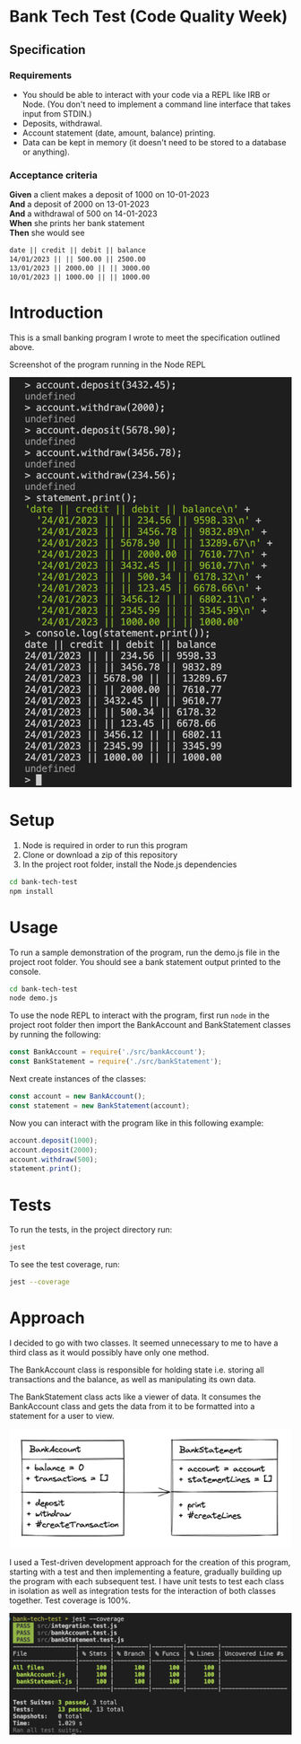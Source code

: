 # Bank Tech Test (Code Quality Week)

## Specification

### Requirements

- You should be able to interact with your code via a REPL like IRB or Node. (You don't need to implement a command line interface that takes input from STDIN.)
- Deposits, withdrawal.
- Account statement (date, amount, balance) printing.
- Data can be kept in memory (it doesn't need to be stored to a database or anything).

### Acceptance criteria

**Given** a client makes a deposit of 1000 on 10-01-2023  
**And** a deposit of 2000 on 13-01-2023  
**And** a withdrawal of 500 on 14-01-2023  
**When** she prints her bank statement  
**Then** she would see

```
date || credit || debit || balance
14/01/2023 || || 500.00 || 2500.00
13/01/2023 || 2000.00 || || 3000.00
10/01/2023 || 1000.00 || || 1000.00
```

# Introduction

This is a small banking program I wrote to meet the specification outlined above.

Screenshot of the program running in the Node REPL

![screenshot](images/program-demo1.png)

# Setup

1. Node is required in order to run this program
2. Clone or download a zip of this repository
3. In the project root folder, install the Node.js dependencies

```bash
cd bank-tech-test
npm install
```

# Usage

To run a sample demonstration of the program, run the demo.js file in the project root folder. You should see a bank statement output printed to the console.

```bash
cd bank-tech-test
node demo.js
```

To use the node REPL to interact with the program, first run `node` in the project root folder then import the BankAccount and BankStatement classes by running the following:

```javascript
const BankAccount = require('./src/bankAccount');
const BankStatement = require('./src/bankStatement');
```

Next create instances of the classes:

```javascript
const account = new BankAccount();
const statement = new BankStatement(account);
```

Now you can interact with the program like in this following example:

```javascript
account.deposit(1000);
account.deposit(2000);
account.withdraw(500);
statement.print();
```

# Tests

To run the tests, in the project directory run:

```bash
jest
```

To see the test coverage, run:

```bash
jest --coverage
```

# Approach

I decided to go with two classes. It seemed unnecessary to me to have a third class as it would possibly have only one method.

The BankAccount class is responsible for holding state i.e. storing all transactions and the balance, as well as manipulating its own data.

The BankStatement class acts like a viewer of data. It consumes the BankAccount class and gets the data from it to be formatted into a statement for a user to view.

![screenshot](images/btt-classes-diagram.png)

I used a Test-driven development approach for the creation of this program, starting with a test and then implementing a feature, gradually building up the program with each subsequent test.
I have unit tests to test each class in isolation as well as integration tests for the interaction of both classes together.
Test coverage is 100%.

![screenshot](images/test-coverage.png)
